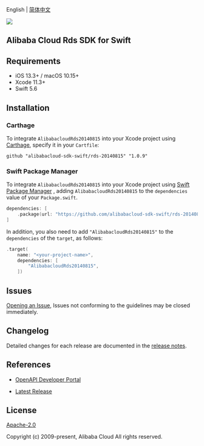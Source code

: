 English | [简体中文](README-CN.md)

![](https://aliyunsdk-pages.alicdn.com/icons/AlibabaCloud.svg)

## Alibaba Cloud Rds SDK for Swift

## Requirements

- iOS 13.3+ / macOS 10.15+
- Xcode 11.3+
- Swift 5.6

## Installation

### Carthage

To integrate `AlibabacloudRds20140815` into your Xcode project using [Carthage](https://github.com/Carthage/Carthage), specify it in your `Cartfile`:

```ogdl
github "alibabacloud-sdk-swift/rds-20140815" "1.0.9"
```

### Swift Package Manager

To integrate `AlibabacloudRds20140815` into your Xcode project using [Swift Package Manager](https://swift.org/package-manager/) , adding `AlibabacloudRds20140815` to the `dependencies` value of your `Package.swift`.

```swift
dependencies: [
    .package(url: "https://github.com/alibabacloud-sdk-swift/rds-20140815.git", from: "1.0.9")
]
```

In addition, you also need to add `"AlibabacloudRds20140815"` to the `dependencies` of the `target`, as follows:

```swift
.target(
    name: "<your-project-name>",
    dependencies: [
        "AlibabacloudRds20140815",
    ])
```

## Issues

[Opening an Issue](https://github.com/alibabacloud-sdk-swift/rds-20140815/issues/new), Issues not conforming to the guidelines may be closed immediately.

## Changelog

Detailed changes for each release are documented in the [release notes](./ChangeLog.txt).

## References

* [OpenAPI Developer Portal](https://next.api.alibabacloud.com/home)
- [Latest Release](https://github.com/alibabacloud-sdk-swift/rds-20140815)

## License

[Apache-2.0](http://www.apache.org/licenses/LICENSE-2.0)

Copyright (c) 2009-present, Alibaba Cloud All rights reserved.
